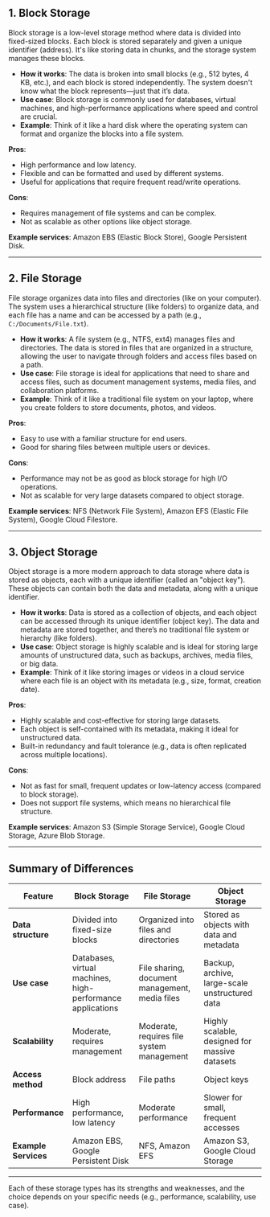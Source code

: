 ## 1. **Block Storage**
Block storage is a low-level storage method where data is divided into fixed-sized blocks. Each block is stored separately and given a unique identifier (address). It's like storing data in chunks, and the storage system manages these blocks.

- **How it works**: The data is broken into small blocks (e.g., 512 bytes, 4 KB, etc.), and each block is stored independently. The system doesn't know what the block represents—just that it’s data.
- **Use case**: Block storage is commonly used for databases, virtual machines, and high-performance applications where speed and control are crucial.
- **Example**: Think of it like a hard disk where the operating system can format and organize the blocks into a file system.

**Pros**:
- High performance and low latency.
- Flexible and can be formatted and used by different systems.
- Useful for applications that require frequent read/write operations.

**Cons**:
- Requires management of file systems and can be complex.
- Not as scalable as other options like object storage.

**Example services**: Amazon EBS (Elastic Block Store), Google Persistent Disk.

---

## 2. **File Storage**
File storage organizes data into files and directories (like on your computer). The system uses a hierarchical structure (like folders) to organize data, and each file has a name and can be accessed by a path (e.g., `C:/Documents/File.txt`).

- **How it works**: A file system (e.g., NTFS, ext4) manages files and directories. The data is stored in files that are organized in a structure, allowing the user to navigate through folders and access files based on a path.
- **Use case**: File storage is ideal for applications that need to share and access files, such as document management systems, media files, and collaboration platforms.
- **Example**: Think of it like a traditional file system on your laptop, where you create folders to store documents, photos, and videos.

**Pros**:
- Easy to use with a familiar structure for end users.
- Good for sharing files between multiple users or devices.

**Cons**:
- Performance may not be as good as block storage for high I/O operations.
- Not as scalable for very large datasets compared to object storage.

**Example services**: NFS (Network File System), Amazon EFS (Elastic File System), Google Cloud Filestore.

---

## 3. **Object Storage**
Object storage is a more modern approach to data storage where data is stored as objects, each with a unique identifier (called an "object key"). These objects can contain both the data and metadata, along with a unique identifier.

- **How it works**: Data is stored as a collection of objects, and each object can be accessed through its unique identifier (object key). The data and metadata are stored together, and there’s no traditional file system or hierarchy (like folders).
- **Use case**: Object storage is highly scalable and is ideal for storing large amounts of unstructured data, such as backups, archives, media files, or big data.
- **Example**: Think of it like storing images or videos in a cloud service where each file is an object with its metadata (e.g., size, format, creation date).

**Pros**:
- Highly scalable and cost-effective for storing large datasets.
- Each object is self-contained with its metadata, making it ideal for unstructured data.
- Built-in redundancy and fault tolerance (e.g., data is often replicated across multiple locations).

**Cons**:
- Not as fast for small, frequent updates or low-latency access (compared to block storage).
- Does not support file systems, which means no hierarchical file structure.

**Example services**: Amazon S3 (Simple Storage Service), Google Cloud Storage, Azure Blob Storage.

---

## Summary of Differences

| **Feature**        | **Block Storage**                               | **File Storage**                               | **Object Storage**                               |
|--------------------|-------------------------------------------------|------------------------------------------------|--------------------------------------------------|
| **Data structure** | Divided into fixed-size blocks                 | Organized into files and directories           | Stored as objects with data and metadata         |
| **Use case**       | Databases, virtual machines, high-performance applications | File sharing, document management, media files | Backup, archive, large-scale unstructured data   |
| **Scalability**    | Moderate, requires management                  | Moderate, requires file system management      | Highly scalable, designed for massive datasets   |
| **Access method**  | Block address                                  | File paths                                     | Object keys                                      |
| **Performance**    | High performance, low latency                  | Moderate performance                          | Slower for small, frequent accesses              |
| **Example Services** | Amazon EBS, Google Persistent Disk             | NFS, Amazon EFS                               | Amazon S3, Google Cloud Storage                  |

---

Each of these storage types has its strengths and weaknesses, and the choice depends on your specific needs (e.g., performance, scalability, use case).